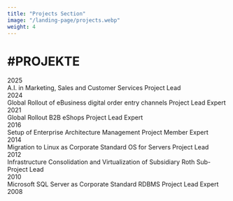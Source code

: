 ```yaml
---
title: "Projects Section"
image: "/landing-page/projects.webp"
weight: 4
---
```


<div class="py-5">
      <h1 class="display-1 text-center">#PROJEKTE</h1>
      <div class="d-flex align-items-center justify-content-center mt-3">
        <div class="vr"></div>
      </div>
      <div class="d-flex align-items-center justify-content-center">
        <div class="border border-1 px-1 py-2 rounded-circle ">2025</div>
      </div>
      <div class="d-flex align-items-center justify-content-center">
        <div class="vr"></div>
      </div>
      <div class="text-center">
        <div class="fs-5">
          A.I. in Marketing, Sales and Customer Services
          <Badge bg="dark" class="mx-1">
            Project Lead
          </Badge>
        </div>
      </div>
      <div class="d-flex align-items-center justify-content-center">
        <div class="vr"></div>
      </div>
      <div class="d-flex align-items-center justify-content-center">
        <div class="border border-1 px-1 py-2 rounded-circle ">2024</div>
      </div>
      <div class="d-flex align-items-center justify-content-center">
        <div class="vr"></div>
      </div>
      <div class="text-center">
        <div class="fs-5">
          Global Rollout of eBusiness digital order entry channels
          <Badge bg="dark" class="mx-1">
            Project Lead
          </Badge>
          <Badge bg="dark" class="mx-1">
            Expert
          </Badge>
        </div>
      </div>
      <div class="d-flex align-items-center justify-content-center">
        <div class="vr"></div>
      </div>
      <div class="d-flex align-items-center justify-content-center">
        <div class="border border-1 px-1 py-2 rounded-circle ">2021</div>
      </div>
      <div class="d-flex align-items-center justify-content-center">
        <div class="vr"></div>
      </div>
      <div class="text-center">
        <div class="fs-5">
          Global Rollout B2B eShops
          <Badge bg="dark" class="mx-1">
            Project Lead
          </Badge>
          <Badge bg="dark" class="mx-1">
            Expert
          </Badge>
        </div>
      </div>
      <div class="d-flex align-items-center justify-content-center">
        <div class="vr"></div>
      </div>
      <div class="d-flex align-items-center justify-content-center">
        <div class="border border-1 px-1 py-2 rounded-circle ">2016</div>
      </div>
      <div class="d-flex align-items-center justify-content-center">
        <div class="vr"></div>
      </div>
      <div class="text-center">
        <div class="fs-5">
          Setup of Enterprise Architecture Management
          <Badge bg="dark" class="mx-1">
            Project Member
          </Badge>
          <Badge bg="dark" class="mx-1">
            Expert
          </Badge>
        </div>
      </div>
      <div class="d-flex align-items-center justify-content-center">
        <div class="vr"></div>
      </div>
      <div class="d-flex align-items-center justify-content-center">
        <div class="border border-1 px-1 py-2 rounded-circle ">2014</div>
      </div>
      <div class="d-flex align-items-center justify-content-center">
        <div class="vr"></div>
      </div>
      <div class="text-center">
        <div class="fs-5">
          Migration to Linux as Corporate Standard OS for Servers
          <Badge bg="dark" class="mx-1">
            Project Lead
          </Badge>
        </div>
      </div>
      <div class="d-flex align-items-center justify-content-center">
        <div class="vr"></div>
      </div>
      <div class="d-flex align-items-center justify-content-center">
        <div class="border border-1 px-1 py-2 rounded-circle ">2012</div>
      </div>
      <div class="d-flex align-items-center justify-content-center">
        <div class="vr"></div>
      </div>
      <div class="text-center">
        <div class="fs-5">
          Infrastructure Consolidation and Virtualization of Subsidiary Roth
          <Badge bg="dark" class="mx-1">
            Sub-Project Lead
          </Badge>
        </div>
      </div>
      <div class="d-flex align-items-center justify-content-center">
        <div class="vr"></div>
      </div>
      <div class="d-flex align-items-center justify-content-center">
        <div class="border border-1 px-1 py-2 rounded-circle ">2010</div>
      </div>
      <div class="d-flex align-items-center justify-content-center">
        <div class="vr"></div>
      </div>
      <div class="text-center">
        <div class="fs-5">
          Microsoft SQL Server as Corporate Standard RDBMS
          <Badge bg="dark" class="mx-1">
            Project Lead
          </Badge>
          <Badge bg="dark" class="mx-1">
            Expert
          </Badge>
        </div>
      </div>
      <div class="d-flex align-items-center justify-content-center">
        <div class="vr"></div>
      </div>
      <div class="d-flex align-items-center justify-content-center">
        <div class="border border-1 px-1 py-2 rounded-circle ">2008</div>
      </div>
      <div class="d-flex align-items-center justify-content-center">
        <div class="vr"></div>
      </div>
    </div>

